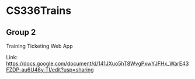 # CS336Trains
## Group 2 

Training Ticketing Web App

Link: https://docs.google.com/document/d/141JXuo5hT8WvgPxwYJFHx_WarE43FZDP-au6U46y-TI/edit?usp=sharing
